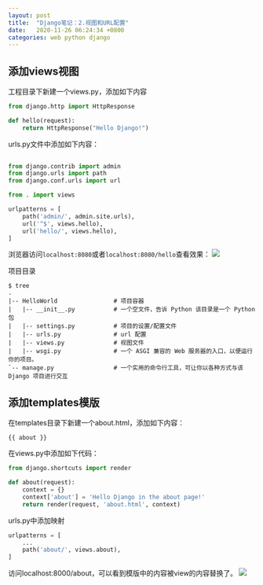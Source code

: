 ```yaml
---
layout: post
title:  "Django笔记：2.视图和URL配置"
date:   2020-11-26 06:24:34 +0800
categories: web python django
---
```


## 添加views视图
工程目录下新建一个views.py，添加如下内容

```python
from django.http import HttpResponse

def hello(request):
    return HttpResponse("Hello Django!")
```

urls.py文件中添加如下内容：
```python
 
from django.contrib import admin
from django.urls import path
from django.conf.urls import url

from . import views

urlpatterns = [
    path('admin/', admin.site.urls),
    url('^$', views.hello),
    url('hello/', views.hello),
]
```

浏览器访问`localhost:8080`或者`localhost:8080/hello`查看效果：
![](http://yinyang.space/img/20201126_django1_1.png)


项目目录
```
$ tree
.
|-- HelloWorld                # 项目容器
|   |-- __init__.py           # 一个空文件，告诉 Python 该目录是一个 Python 包
|   |-- settings.py           # 项目的设置/配置文件
|   |-- urls.py               # url 配置 
|   |-- views.py              # 视图文件
|   |-- wsgi.py               # 一个 ASGI 兼容的 Web 服务器的入口，以便运行你的项目。
`-- manage.py                 # 一个实用的命令行工具，可让你以各种方式与该 Django 项目进行交互
```


## 添加templates模版
在templates目录下新建一个about.html，添加如下内容：
```
{{ about }}
```

在views.py中添加如下代码：
```python
from django.shortcuts import render

def about(request):
    context = {}
    context['about'] = 'Hello Django in the about page!'
    return render(request, 'about.html', context)
```

urls.py中添加映射
```python
urlpatterns = [
    ...
    path('about/', views.about),
]
```

访问localhost:8000/about，可以看到模版中的内容被view的内容替换了。
![](http://yinyang.space/img/20201126_django1_2.png)



